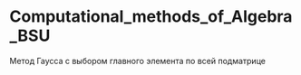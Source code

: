 # Computational_methods_of_Algebra_BSU
Метод Гаусса с выбором главного элемента по всей подматрице

